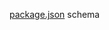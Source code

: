 [package.json](https://raw.githubusercontent.com/SchemaStore/schemastore/master/src/schemas/json/package.json) schema
